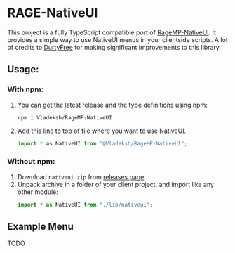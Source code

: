 # RAGE-NativeUI
This project is a fully TypeScript compatible port of [RageMP-NativeUI](https://github.com/karscopsandrobbers/RAGEMP-NativeUI). It provides a simple way to use NativeUI menus in your clientside scripts. A lot of credits to [DurtyFree](https://github.com/DurtyFree) for making significant improvements to this library.

## Usage:
### With npm:
1. You can get the latest release and the type definitions using npm:
    ```
    npm i Vladeksh/RageMP-NativeUI
    ```
2. Add this line to top of file where you want to use NativeUI.
    ```typescript
    import * as NativeUI from "@Vladeksh/RageMP-NativeUI";
    ```
### Without npm:
1. Download `nativeui.zip` from [releases page](https://github.com/Vladeksh/RageMP-NativeUI/releases/latest).
2. Unpack archive in a folder of your client project, and import like any other module:
    ```typescript
   import * as NativeUI from "./lib/nativeui";
    ```


## Example Menu
TODO
